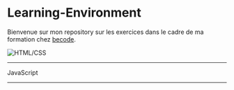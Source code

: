 # Learning-Environment
Bienvenue sur mon repository sur les exercices  dans le cadre de ma formation chez [becode](http://www.becode.org/register/register_fr.html).

![HTML/CSS](https://github.com/becodeorg/Lovelace-promo-2/tree/master/La-prairie/html-css)
________


        
JavaScript
__________

    


